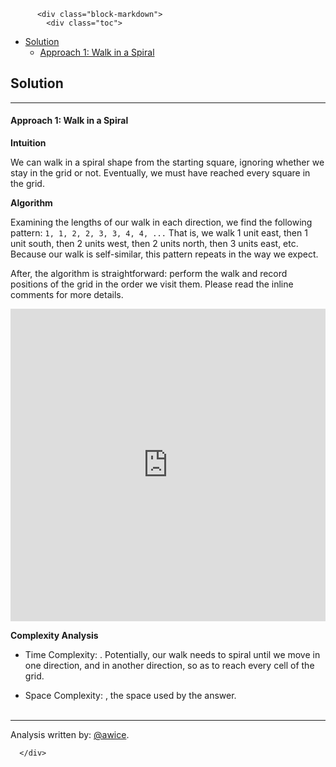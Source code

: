 <div class="article-body">
        
          <div class="block-markdown">
            <div class="toc">
<ul>
<li><a href="#solution">Solution</a><ul>
<li><a href="#approach-1-walk-in-a-spiral">Approach 1: Walk in a Spiral</a></li>
</ul>
</li>
</ul>
</div>
<h2 id="solution">Solution</h2>
<hr>
<h4 id="approach-1-walk-in-a-spiral">Approach 1: Walk in a Spiral</h4>
<p><strong>Intuition</strong></p>
<p>We can walk in a spiral shape from the starting square, ignoring whether we stay in the grid or not.  Eventually, we must have reached every square in the grid.</p>
<p><strong>Algorithm</strong></p>
<p>Examining the lengths of our walk in each direction, we find the following pattern: <code>1, 1, 2, 2, 3, 3, 4, 4, ...</code>  That is, we walk 1 unit east, then 1 unit south, then 2 units west, then 2 units north, then 3 units east, etc.  Because our walk is self-similar, this pattern repeats in the way we expect.</p>
<p>After, the algorithm is straightforward: perform the walk and record positions of the grid in the order we visit them.  Please read the inline comments for more details.</p>
<iframe src="https://leetcode.com/playground/XTsQ5Bi8/shared" frameborder="0" width="100%" height="500" name="XTsQ5Bi8"></iframe>

<p><strong>Complexity Analysis</strong></p>
<ul>
<li>
<p>Time Complexity:  <script type="math/tex; mode=display">O((\max(R, C))^2)</script>.  Potentially, our walk needs to spiral until we move <script type="math/tex; mode=display">R</script> in one direction, and <script type="math/tex; mode=display">C</script> in another direction, so as to reach every cell of the grid.</p>
</li>
<li>
<p>Space Complexity:  <script type="math/tex; mode=display">O(R * C)</script>, the space used by the answer.
<br>
<br></p>
</li>
</ul>
<hr>
<p>Analysis written by: <a href="https://leetcode.com/awice">@awice</a>.</p>
          </div>
        
      </div>